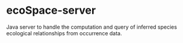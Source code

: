 # ecoSpace-server
Java server to handle the computation and query of inferred species ecological relationships from occurrence data.
